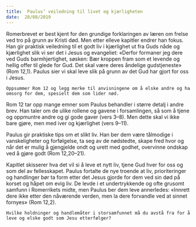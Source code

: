 ```yaml
---
title:  Paulus’ veiledning til livet og kjærligheten
date:  28/08/2019
---
```


Romerbrevet er best kjent for den grundige forklaringen av læren om frelse ved tro på grunn av Kristi død. Men etter elleve kapitler endrer han fokus. Han gir praktisk veiledning til et godt liv i kjærlighet ut fra Guds nåde og kjærlighet slik vi ser det i Jesus og evangeliet: «Derfor formaner jeg dere ved Guds barmhjertighet, søsken: Bær kroppen fram som et levende og hellig offer til glede for Gud. Det skal være deres åndelige gudstjeneste» (Rom 12,1). Paulus sier vi skal leve slik på grunn av det Gud har gjort for oss i Jesus.

`Oppsummer Rom 12 og legg merke til anvisningene om å elske andre og ha omsorg for dem, spesielt dem som lider nød.`

Rom 12 tar opp mange emner som Paulus behandler i større detalj i andre brev. Han taler om de ulike rollene og gavene i forsamlingen, så som å tjene og oppmuntre andre og gi gode gaver (vers 3–8). Men dette skal vi ikke bare gjøre, men med iver og kjærlighet (vers 9–11).

Paulus gir praktiske tips om et slikt liv. Han ber dem være tålmodige i vanskeligheter og forfølgelse, ta seg av de nødstedte, skape fred hvor og når det er mulig å gjengjelde ondt og urett med godhet, overvinne ondskap ved å gjøre godt (Rom 12,20–21).

Kapitlet skisserer hva det vil si å leve et nytt liv, tjene Gud hver for oss og som del av fellesskapet. Paulus fortalte de nye troende at liv, prioriteringer og handlinger bør ta form etter det Jesus gjorde for dem ved sin død på korset og håpet om evig liv. De levde i et undertrykkende og ofte grusomt samfunn i Romerrikets midte, men Paulus ber dem leve annerledes: «Innrett dere ikke etter den nåværende verden, men la dere forvandle ved at sinnet fornyes» (Rom 12,2).

`Hvilke holdninger og handlemåter i storsamfunnet må du avstå fra for å leve og elske godt som Jesu etterfølger?`